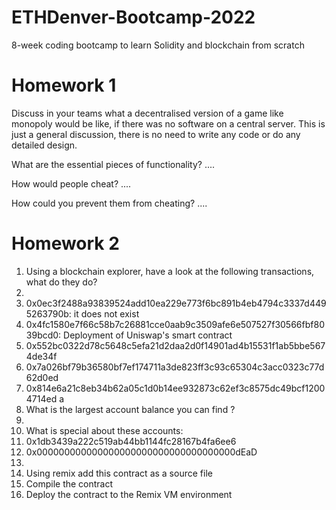 # ETHDenver-Bootcamp-2022
8-week coding bootcamp to learn Solidity and blockchain from scratch


# Homework 1

Discuss in your teams what a decentralised version of a game like monopoly would be like,
if there was no software on a central server. This is just a general discussion, there is no need to write any code or do any detailed
design.

What are the essential pieces of functionality? 
....

How would people cheat?
....

How could you prevent them from cheating?
....


# Homework 2

1. Using a blockchain explorer, have a look at the following transactions, what do they do?
2. 
3. 0x0ec3f2488a93839524add10ea229e773f6bc891b4eb4794c3337d4495263790b:    it does not exist
4. 0x4fc1580e7f66c58b7c26881cce0aab9c3509afe6e507527f30566fbf8039bcd0:    Deployment of Uniswap's smart contract
5. 0x552bc0322d78c5648c5efa21d2daa2d0f14901ad4b15531f1ab5bbe5674de34f
6. 0x7a026bf79b36580bf7ef174711a3de823ff3c93c65304c3acc0323c77d62d0ed
7. 0x814e6a21c8eb34b62a05c1d0b14ee932873c62ef3c8575dc49bcf12004714ed
a
2. What is the largest account balance you can find ?
3. 
4. What is special about these accounts:
5. 0x1db3439a222c519ab44bb1144fc28167b4fa6ee6
6. 0x000000000000000000000000000000000000dEaD
7. 
8. Using remix add this contract as a source file
9. Compile the contract
10. Deploy the contract to the Remix VM environment

